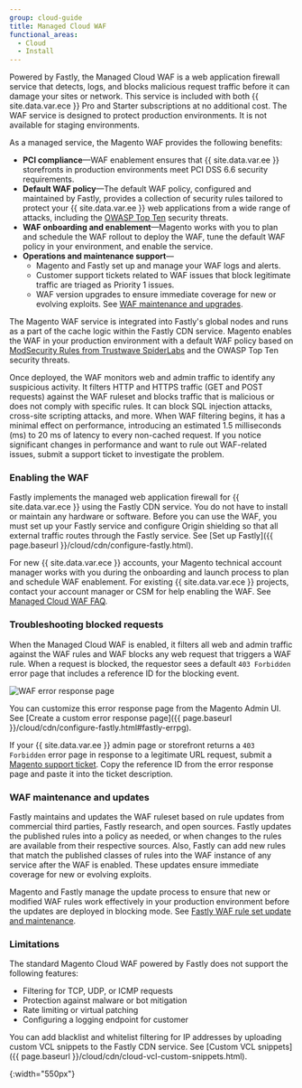 ```yaml
---
group: cloud-guide
title: Managed Cloud WAF
functional_areas:
  - Cloud
  - Install
---
```


Powered by Fastly, the Managed Cloud WAF is a web application firewall service that detects, logs, and blocks malicious request traffic before it can damage your sites or network. This service is included with both {{ site.data.var.ece }} Pro and Starter subscriptions at no additional cost. The WAF service is designed to protect production environments. It is not available for staging environments.

As a managed service, the Magento WAF provides the following benefits: 
- **PCI compliance**—WAF enablement ensures that {{ site.data.var.ee }} storefronts in production environments meet PCI DSS 6.6 security requirements.
- **Default WAF policy**—The default WAF policy, configured and maintained by Fastly, provides a collection of security rules tailored to protect your {{ site.data.var.ee }} web applications from a wide range of attacks, including the [OWASP Top Ten](https://www.owasp.org/index.php/Top_Ten) security threats.
- **WAF onboarding and enablement**—Magento works with you to plan and schedule the WAF rollout to deploy the WAF, tune the default WAF policy in your environment, and enable the service.
- **Operations and maintenance support**—
  - Magento and Fastly set up and manage your WAF logs and alerts.
  - Customer support tickets related to WAF issues that block legitimate traffic are triaged as Priority 1 issues. 
  - WAF version upgrades to ensure immediate coverage for new or evolving exploits. See [WAF maintenance and upgrades](#waf-maintenance-and-updates).

The Magento WAF service is integrated into Fastly's global nodes and runs as a part of the cache logic within the Fastly CDN service. Magento enables the WAF in your production environment with a default WAF policy based on [ModSecurity Rules from Trustwave SpiderLabs](https://www.trustwave.com/Products/Application-Security/ModSecurity-Rules-and-Support/) and the OWASP Top Ten security threats.


Once deployed, the WAF monitors web and admin traffic to identify any suspicious activity. It filters HTTP and HTTPS traffic (GET and POST requests) against the WAF ruleset and blocks traffic that is malicious or does not comply with specific rules. It can block SQL injection attacks, cross-site scripting attacks, and more. When WAF filtering begins, it has a minimal effect on performance, introducing an estimated 1.5 milliseconds (ms) to 20 ms of latency to every non-cached request. If you notice significant changes in performance and want to rule out WAF-related issues, submit a support ticket to investigate the problem.


### Enabling the WAF

Fastly implements the managed web application firewall for {{ site.data.var.ece }} using the Fastly CDN service. You do not have to install or maintain any hardware or software. Before you can use the WAF, you must set up your Fastly service and configure Origin shielding so that 
all external traffic routes through the Fastly service. See [Set up Fastly]({{ page.baseurl }}/cloud/cdn/configure-fastly.html).

For new {{ site.data.var.ece }} accounts, your Magento technical account manager works with you during the onboarding and launch process to plan and schedule WAF enablement. For existing {{ site.data.var.ece }} projects, contact your account manager or CSM for help enabling the WAF. See [Managed Cloud WAF FAQ](https://support.magento.com/hc/en-us/articles/360016353452--Web-Application-Firewall-WAF-powered-by-Fastly-the-FAQ).

### Troubleshooting blocked requests

When the Managed Cloud WAF is enabled, it filters all web and admin traffic against the WAF rules and WAF blocks any web request that triggers a WAF rule. When a request is blocked, the requestor sees a default `403 Forbidden` error page that includes a reference ID for the blocking event.

![WAF error response page]

You can customize this error response page from the Magento Admin UI. See [Create a custom error response page]({{ page.baseurl }}/cloud/cdn/configure-fastly.html#fastly-errpg).

If your {{ site.data.var.ee }} admin page or storefront returns a `403 Forbidden` error page in response to a legitimate URL request, submit a [Magento support ticket](https://support.magento.com/hc/en-us/articles/360000913794#submit-ticket). Copy the reference ID from the error response page and paste it into the ticket description.

### WAF maintenance and updates

Fastly maintains and updates the WAF ruleset based on rule updates from commercial third parties, Fastly research, and open sources. Fastly updates the published rules into a policy as needed, or when changes to the rules are available from their respective sources. Also, Fastly can add new rules that match the published classes of rules into the WAF instance of any service after the WAF is enabled. These updates ensure immediate coverage for new or evolving exploits.

Magento and Fastly manage the update process to ensure that new or modified WAF rules work effectively in your production environment before the updates are deployed in blocking mode. See [Fastly WAF rule set update and maintenance](https://docs.fastly.com/guides/web-application-firewall/fastly-waf-rule-set-updates-maintenance).


### Limitations

The standard Magento Cloud WAF powered by Fastly does not support the following features:

- Filtering for TCP, UDP, or ICMP requests
- Protection against malware or bot mitigation
- Rate limiting or virtual patching
- Configuring a logging endpoint for customer

You can add blacklist and whitelist filtering for IP addresses by uploading custom VCL snippets to the Fastly CDN service. See [Custom VCL snippets]({{ page.baseurl }}/cloud/cdn/cloud-vcl-custom-snippets.html).


[WAF error response page]: {{site.baseurl}}/common/images/cloud/cloud-fastly-waf-403-error.png
{:width="550px"}


